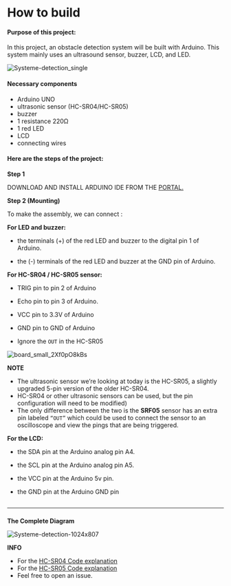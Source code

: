 # How to build
<!--
![images (2)](https://user-images.githubusercontent.com/79866006/202291842-49de0cd5-9b5f-4e2c-b7c1-fa2afbb1877f.jpeg)
-->



#### Purpose of this project:

In this project, an obstacle detection system will be built with Arduino. This system mainly uses an ultrasound sensor, buzzer, LCD, and LED.


![Systeme-detection_single](https://user-images.githubusercontent.com/79866006/202284373-69d73246-0a53-4ddf-9878-58993f6775a2.png)



#### Necessary components

   - Arduino UNO
   - ultrasonic sensor (HC-SR04/HC-SR05)
   - buzzer
   - 1 resistance 220Ω
   - 1 red LED
   - LCD
   - connecting wires


#### Here are the steps of the project:

**Step 1**

DOWNLOAD AND INSTALL ARDUINO IDE FROM THE <a href="https://www.arduino.cc/en/Main/Software"> PORTAL.</a>

**Step 2 (Mounting)**

To make the assembly, we can connect :

**For LED and buzzer:**

- the terminals (+) of the red LED and buzzer to the digital pin 1 of  Arduino.

- the (-) terminals of the red LED and buzzer at the GND pin of  Arduino.


**For HC-SR04 / HC-SR05 sensor:**

- TRIG pin to pin 2 of Arduino

- Echo pin to pin 3 of Arduino.

- VCC pin to 3.3V of Arduino

- GND pin to GND of Arduino

- Ignore the `OUT` in the HC-SR05 


![board_small_2Xf0pO8kBs](https://user-images.githubusercontent.com/79866006/202285645-ba7e540f-ca4b-4e00-bcdb-547087fa0392.png)


**NOTE**

- The ultrasonic sensor we’re looking at today is the HC-SR05, a slightly upgraded 5-pin version of the older HC-SR04. 
- HC-SR04 or other ultrasonic sensors can be used, but the pin configuration will need to be modified)
- The only difference between the two is the **SRF05** sensor has an extra pin labeled `“OUT”` which could be used to connect the sensor to an oscilloscope and view the pings that are being triggered.




**For the LCD:**

- the SDA pin at the Arduino analog pin A4.

- the SCL pin at the Arduino analog pin A5.

- the VCC pin at the Arduino 5v pin.

- the GND pin at the Arduino GND pin




## <hr>

**The Complete Diagram**



![Systeme-detection-1024x807](https://user-images.githubusercontent.com/79866006/202286409-9bc339d3-cecf-4db9-881f-e28476057bce.png)




**INFO**

- For the [HC-SR04 Code explanation](../Helen_Single_HC-SR04/)
- For the [HC-SR05 Code explanation](../Helen_Single_HC-SR05/)
- Feel free to open an issue.







